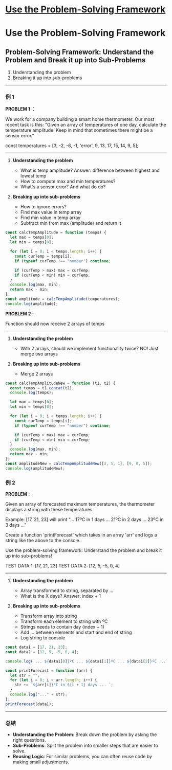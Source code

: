 # [Use the Problem-Solving Framework](https://github.com/hadleysu/gitblog/issues/16)

# Use the Problem-Solving Framework

## Problem-Solving Framework: **Understand the Problem** and **Break it up into Sub-Problems**

1. Understanding the problem
2. Breaking it up into sub-problems

---

### 例 1

**PROBLEM 1** ：

We work for a company building a smart home thermometer. Our most recent task is this: "Given an array of temperatures of one day, calculate the temperature amplitude. Keep in mind that sometimes there might be a sensor error."

const temperatures = [3, -2, -6, -1, 'error', 9, 13, 17, 15, 14, 9, 5];

---

1. **Understanding the problem**

   - What is temp amplitude? Answer: difference between highest and lowest temp
   - How to compute max and min temperatures?
   - What's a sensor error? And what do do?

2. **Breaking up into sub-problems**

   - How to ignore errors?
   - Find max value in temp array
   - Find min value in temp array
   - Subtract min from max (amplitude) and return it

```javascript
const calcTempAmplitude = function (temps) {
  let max = temps[0];
  let min = temps[0];

  for (let i = 0; i < temps.length; i++) {
    const curTemp = temps[i];
    if (typeof curTemp !== "number") continue;

    if (curTemp > max) max = curTemp;
    if (curTemp < min) min = curTemp;
  }
  console.log(max, min);
  return max - min;
};
const amplitude = calcTempAmplitude(temperatures);
console.log(amplitude);
```

**PROBLEM 2** :

Function should now receive 2 arrays of temps

---

1. **Understanding the problem**

   - With 2 arrays, should we implement functionality twice? NO! Just merge two arrays

2. **Breaking up into sub-problems**

   - Merge 2 arrays

```javascript
const calcTempAmplitudeNew = function (t1, t2) {
  const temps = t1.concat(t2);
  console.log(temps);

  let max = temps[0];
  let min = temps[0];

  for (let i = 0; i < temps.length; i++) {
    const curTemp = temps[i];
    if (typeof curTemp !== "number") continue;

    if (curTemp > max) max = curTemp;
    if (curTemp < min) min = curTemp;
  }
  console.log(max, min);
  return max - min;
};
const amplitudeNew = calcTempAmplitudeNew([3, 5, 1], [9, 0, 5]);
console.log(amplitudeNew);
```

### 例 2

**PROBLEM** :

Given an array of forecasted maximum temperatures, the thermometer displays a string with these temperatures.

Example: [17, 21, 23] will print "... 17ºC in 1 days ... 21ºC in 2 days ... 23ºC in 3 days ..."

Create a function 'printForecast' which takes in an array 'arr' and logs a string like the above to the console.

Use the problem-solving framework: Understand the problem and break it up into sub-problems!

TEST DATA 1: [17, 21, 23]
TEST DATA 2: [12, 5, -5, 0, 4]

---

1. **Understanding the problem**

   - Array transformed to string, separated by ...
   - What is the X days? Answer: index + 1

2. **Breaking up into sub-problems**

   - Transform array into string
   - Transform each element to string with ºC
   - Strings needs to contain day (index + 1)
   - Add ... between elements and start and end of string
   - Log string to console

```javascript
const data1 = [17, 21, 23];
const data2 = [12, 5, -5, 0, 4];

console.log(`... ${data1[0]}ºC ... ${data1[1]}ºC ... ${data1[2]}ºC ...`);

const printForecast = function (arr) {
  let str = "";
  for (let i = 0; i < arr.length; i++) {
    str += `${arr[i]}ºC in ${i + 1} days ... `;
  }
  console.log("..." + str);
};
printForecast(data1);
```

---

### **总结**

- **Understanding the Problem**: Break down the problem by asking the right questions.
- **Sub-Problems**: Split the problem into smaller steps that are easier to solve.
- **Reusing Logic**: For similar problems, you can often reuse code by making small adjustments.
